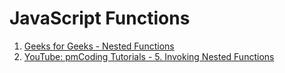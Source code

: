 # JavaScript Functions

1. [Geeks for Geeks - Nested Functions](https://www.geeksforgeeks.org/javascript-nested-functions/)
2. [YouTube: pmCoding Tutorials - 5. Invoking Nested Functions](https://www.youtube.com/watch?v=k6Rwi24kJO0)
